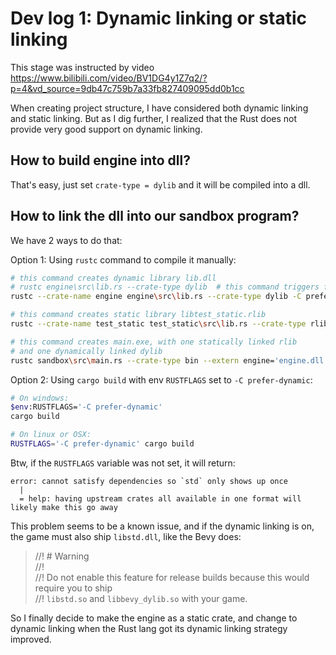 # Dev log 1: Dynamic linking or static linking

This stage was instructed by video https://www.bilibili.com/video/BV1DG4y1Z7q2/?p=4&vd_source=9db47c759b7a33fb827409095dd0b1cc

When creating project structure, I have considered both dynamic linking and static 
linking. But as I dig further, I realized that the Rust does not provide very good 
support on dynamic linking.

## How to build engine into dll?
That's easy, just set `crate-type = dylib` and it will be compiled into a dll.

## How to link the dll into our sandbox program?
We have 2 ways to do that:

Option 1: Using `rustc` command to compile it manually:

```bash
# this command creates dynamic library lib.dll
# rustc engine\src\lib.rs --crate-type dylib  # this command triggers failures
rustc --crate-name engine engine\src\lib.rs --crate-type dylib -C prefer-dynamic

# this command creates static library libtest_static.rlib
rustc --crate-name test_static test_static\src\lib.rs --crate-type rlib

# this command creates main.exe, with one statically linked rlib
# and one dynamically linked dylib
rustc sandbox\src\main.rs --crate-type bin --extern engine='engine.dll' --extern test_static='libtest_static.rlib'
```

Option 2: Using `cargo build` with env `RUSTFLAGS` set to `-C prefer-dynamic`:

```bash
# On windows:
$env:RUSTFLAGS='-C prefer-dynamic'
cargo build

# On linux or OSX:
RUSTFLAGS='-C prefer-dynamic' cargo build
```

Btw, if the `RUSTFLAGS` variable was not set, it will return:

```
error: cannot satisfy dependencies so `std` only shows up once                                                                                                                                                                         
  |
  = help: having upstream crates all available in one format will likely make this go away
```

This problem seems to be a known issue, and if the dynamic linking is on, 
the game must also ship `libstd.dll`, like the Bevy does:

> //! # Warning<br/>
> //!<br/>
> //! Do not enable this feature for release builds because this would require you to ship<br/>
> //! `libstd.so` and `libbevy_dylib.so` with your game.

So I finally decide to make the engine as a static crate, and change to dynamic
linking when the Rust lang got its dynamic linking strategy improved.
